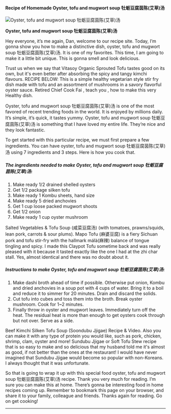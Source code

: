             

#### Recipe of Homemade Oyster, tofu and mugwort soup 牡蛎豆腐茵陈(艾草)汤

![Oyster, tofu and mugwort soup 牡蛎豆腐茵陈(艾草)汤](https://img-global.cpcdn.com/recipes/8cc08d18e9ae9c8b/751x532cq70/oyster-tofu-and-mugwort-soup-%e7%89%a1%e8%9b%8e%e8%b1%86%e8%85%90%e8%8c%b5%e9%99%88%e8%89%be%e8%8d%89%e6%b1%a4-recipe-main-photo.jpg)

**Oyster, tofu and mugwort soup 牡蛎豆腐茵陈(艾草)汤**

Hey everyone, it’s me again, Dan, welcome to our recipe site. Today, I’m gonna show you how to make a distinctive dish, oyster, tofu and mugwort soup 牡蛎豆腐茵陈(艾草)汤. It is one of my favorites. This time, I am going to make it a little bit unique. This is gonna smell and look delicious.

Trust us when we say that Vitasoy Organic Sprouted Tofu tastes good on its own, but it's even better after absorbing the spicy and tangy kimchi flavours. RECIPE BELOW: This is a simple healthy vegetarian style stir fry dish made with tofu and an assortment of mushrooms in a savory flavorful oyster sauce. Retired Chief Cook Fai , teach you , how to make this very Healthy dish.

Oyster, tofu and mugwort soup 牡蛎豆腐茵陈(艾草)汤 is one of the most favored of recent trending foods in the world. It is enjoyed by millions daily. It’s simple, it’s quick, it tastes yummy. Oyster, tofu and mugwort soup 牡蛎豆腐茵陈(艾草)汤 is something that I have loved my entire life. They’re nice and they look fantastic.

To get started with this particular recipe, we must first prepare a few ingredients. You can have oyster, tofu and mugwort soup 牡蛎豆腐茵陈(艾草)汤 using 7 ingredients and 3 steps. Here is how you cook that.

##### The ingredients needed to make Oyster, tofu and mugwort soup 牡蛎豆腐茵陈(艾草)汤:

1.  Make ready 1/2 drained shelled oysters
2.  Get 1/2 package silken tofu
3.  Make ready 1 Kombu sheets, hand size
4.  Make ready 5 dried anchovies
5.  Get 1 cup loose packed mugwort shoots
6.  Get 1/2 onion
7.  Make ready 1 cup oyster mushroom

Salted Vegetables & Tofu Soup (咸菜豆腐汤) (with tomatoes, prawns/squids, lean pork, carrots & sour plums). Mapo Tofu (麻婆豆腐) is a fiery Sichuan pork and tofu stir-fry with the hallmark málà(麻辣) balance of tongue tingling and spicy. I made this Claypot Tofu sometime back and was really pleased with it because it tasted exactly like the one I had at the zhi char stall. Yes, almost identical and there was no doubt about it.

##### Instructions to make Oyster, tofu and mugwort soup 牡蛎豆腐茵陈(艾草)汤:

1.  Make dashi broth ahead of time if possible. Otherwise put onion, Kombu and dried anchovies in a soup pot with 4 cups of water. Bring it to a boil and reduce it to simmer for 20 minutes. Drain and discard the solids.
2.  Cut tofu into cubes and toss them into the broth. Break oyster mushroom. Cook for 1~2 minutes.
3.  Finally throw in oyster and mugwort leaves. Immediately turn off the heat. The residual heat is more than enough to get oysters cook through but not over. Serve as a side.

Beef Kimchi Silken Tofu Soup (Soondubu Jjigae) Recipe & Video. Also you can make it with any type of protein you would like, such as pork, chicken, shrimp, clam, oyster and more! Sundubu Jjigae or Soft Tofu Stew recipe that is so easy to make and so delicious that my husband told me it's almost as good, if not better than the ones at the restaurant! I would have never imagined that Sundubu Jjigae would become so popular with non-Koreans. I always thought that it was unfortunate.

So that is going to wrap it up with this special food oyster, tofu and mugwort soup 牡蛎豆腐茵陈(艾草)汤 recipe. Thank you very much for reading. I’m sure you can make this at home. There’s gonna be interesting food in home recipes coming up. Remember to bookmark this page on your browser, and share it to your family, colleague and friends. Thanks again for reading. Go on get cooking!

* * *